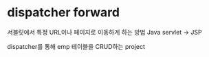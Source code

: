 # dispatcher forward
서블릿에서 특정 URL이나 페이지로 이동하게 하는 방법
Java servlet -> JSP

dispatcher를 통해 emp 테이블을 CRUD하는 project
